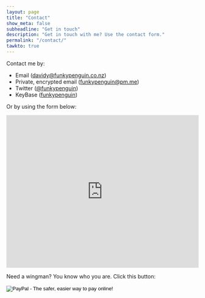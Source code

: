 ```yaml
---
layout: page
title: "Contact"
show_meta: false
subheadline: "Get in touch"
description: "Get in touch with me? Use the contact form."
permalink: "/contact/"
tawkto: true
---
```

Contact me by:

* Email ([davidy@funkypenguin.co.nz](mailto:davidy@funkypenguin.co.nz))
* Private, encrypted email ([funkypenguin@pm.me](mailto:funkypenguin@pm.me))
* Twitter ([@funkypenguin](https://twitter.com/funkypenguin))
* KeyBase ([funkypenguin](https://keybase.io/funkypenguin))

Or by using the form below:

<div class="panel">
<iframe width="100%" height="400" frameborder="0" scrolling="no" src="https://funkypenguin.wufoo.com/forms/z16038vt0bk5txp/"></iframe>
</div>

Need a wingman? You know who you are. Click this button:

<form action="https://www.paypal.com/cgi-bin/webscr" method="post" target="_top">
<input type="hidden" name="cmd" value="_s-xclick">
<input type="hidden" name="hosted_button_id" value="SLTYA2BX9LNCU">
<input type="image" src="https://www.funkypenguin.co.nz/images/wingman.png" border="0" name="submit" alt="PayPal - The safer, easier way to pay online!">
<img alt="" border="0" src="https://www.paypalobjects.com/en_US/i/scr/pixel.gif" width="1" height="1">
</form>
